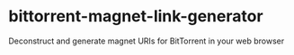 # bittorrent-magnet-link-generator
Deconstruct and generate magnet URIs for BitTorrent in your web browser
